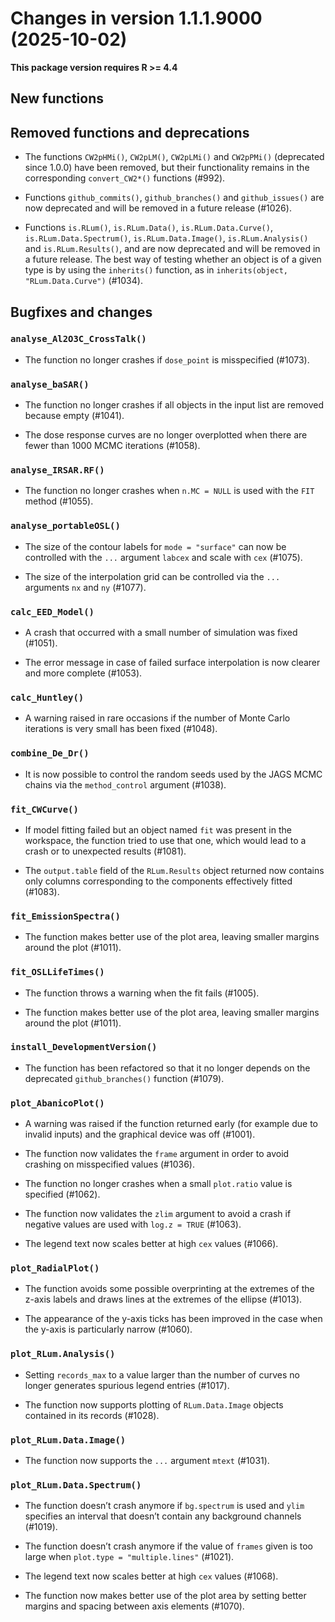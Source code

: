 <!-- NEWS.md was auto-generated by NEWS.Rmd. Please DO NOT edit by hand!-->

# Changes in version 1.1.1.9000 (2025-10-02)

**This package version requires R \>= 4.4**

## New functions

## Removed functions and deprecations

- The functions `CW2pHMi()`, `CW2pLM()`, `CW2pLMi()` and `CW2pPMi()`
  (deprecated since 1.0.0) have been removed, but their functionality
  remains in the corresponding `convert_CW2*()` functions (#992).

- Functions `github_commits()`, `github_branches()` and
  `github_issues()` are now deprecated and will be removed in a future
  release (#1026).

- Functions `is.RLum()`, `is.RLum.Data()`, `is.RLum.Data.Curve()`,
  `is.RLum.Data.Spectrum()`, `is.RLum.Data.Image()`,
  `is.RLum.Analysis()` and `is.RLum.Results()`, and are now deprecated
  and will be removed in a future release. The best way of testing
  whether an object is of a given type is by using the `inherits()`
  function, as in `inherits(object, "RLum.Data.Curve")` (#1034).

## Bugfixes and changes

### `analyse_Al2O3C_CrossTalk()`

- The function no longer crashes if `dose_point` is misspecified
  (#1073).

### `analyse_baSAR()`

- The function no longer crashes if all objects in the input list are
  removed because empty (#1041).

- The dose response curves are no longer overplotted when there are
  fewer than 1000 MCMC iterations (#1058).

### `analyse_IRSAR.RF()`

- The function no longer crashes when `n.MC = NULL` is used with the
  `FIT` method (#1055).

### `analyse_portableOSL()`

- The size of the contour labels for `mode = "surface"` can now be
  controlled with the `...` argument `labcex` and scale with `cex`
  (#1075).

- The size of the interpolation grid can be controlled via the `...`
  arguments `nx` and `ny` (#1077).

### `calc_EED_Model()`

- A crash that occurred with a small number of simulation was fixed
  (#1051).

- The error message in case of failed surface interpolation is now
  clearer and more complete (#1053).

### `calc_Huntley()`

- A warning raised in rare occasions if the number of Monte Carlo
  iterations is very small has been fixed (#1048).

### `combine_De_Dr()`

- It is now possible to control the random seeds used by the JAGS MCMC
  chains via the `method_control` argument (#1038).

### `fit_CWCurve()`

- If model fitting failed but an object named `fit` was present in the
  workspace, the function tried to use that one, which would lead to a
  crash or to unexpected results (#1081).

- The `output.table` field of the `RLum.Results` object returned now
  contains only columns corresponding to the components effectively
  fitted (#1083).

### `fit_EmissionSpectra()`

- The function makes better use of the plot area, leaving smaller
  margins around the plot (#1011).

### `fit_OSLLifeTimes()`

- The function throws a warning when the fit fails (#1005).

- The function makes better use of the plot area, leaving smaller
  margins around the plot (#1011).

### `install_DevelopmentVersion()`

- The function has been refactored so that it no longer depends on the
  deprecated `github_branches()` function (#1079).

### `plot_AbanicoPlot()`

- A warning was raised if the function returned early (for example due
  to invalid inputs) and the graphical device was off (#1001).

- The function now validates the `frame` argument in order to avoid
  crashing on misspecified values (#1036).

- The function no longer crashes when a small `plot.ratio` value is
  specified (#1062).

- The function now validates the `zlim` argument to avoid a crash if
  negative values are used with `log.z = TRUE` (#1063).

- The legend text now scales better at high `cex` values (#1066).

### `plot_RadialPlot()`

- The function avoids some possible overprinting at the extremes of the
  z-axis labels and draws lines at the extremes of the ellipse (#1013).

- The appearance of the y-axis ticks has been improved in the case when
  the y-axis is particularly narrow (#1060).

### `plot_RLum.Analysis()`

- Setting `records_max` to a value larger than the number of curves no
  longer generates spurious legend entries (#1017).

- The function now supports plotting of `RLum.Data.Image` objects
  contained in its records (#1028).

### `plot_RLum.Data.Image()`

- The function now supports the `...` argument `mtext` (#1031).

### `plot_RLum.Data.Spectrum()`

- The function doesn’t crash anymore if `bg.spectrum` is used and `ylim`
  specifies an interval that doesn’t contain any background channels
  (#1019).

- The function doesn’t crash anymore if the value of `frames` given is
  too large when `plot.type = "multiple.lines"` (#1021).

- The legend text now scales better at high `cex` values (#1068).

- The function now makes better use of the plot area by setting better
  margins and spacing between axis elements (#1070).
